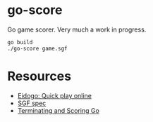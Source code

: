 # go-score

Go game scorer. Very much a work in progress.

    go build
    ./go-score game.sgf

# Resources

- [Eidogo: Quick play online](http://eidogo.com/)
- [SGF spec](http://www.red-bean.com/sgf/properties.html)
- [Terminating and Scoring Go](http://jpolitz.github.io/blog/2012/12/25/go-termination.html)